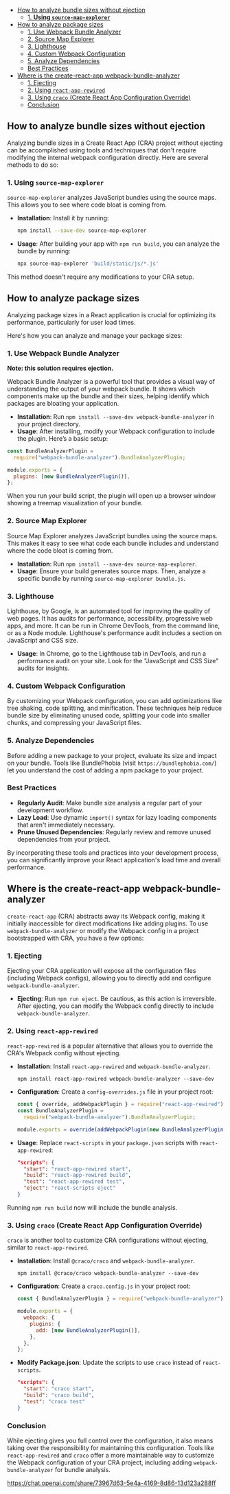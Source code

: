 - [How to analyze bundle sizes without ejection](#how-to-analyze-bundle-sizes-without-ejection)
  - [1. **Using `source-map-explorer`**](#1-using-source-map-explorer)
- [How to analyze package sizes](#how-to-analyze-package-sizes)
  - [1. Use Webpack Bundle Analyzer](#1-use-webpack-bundle-analyzer)
  - [2. Source Map Explorer](#2-source-map-explorer)
  - [3. Lighthouse](#3-lighthouse)
  - [4. Custom Webpack Configuration](#4-custom-webpack-configuration)
  - [5. Analyze Dependencies](#5-analyze-dependencies)
  - [Best Practices](#best-practices)
- [Where is the create-react-app webpack-bundle-analyzer](#where-is-the-create-react-app-webpack-bundle-analyzer)
  - [1. Ejecting](#1-ejecting)
  - [2. Using `react-app-rewired`](#2-using-react-app-rewired)
  - [3. Using `craco` (Create React App Configuration Override)](#3-using-craco-create-react-app-configuration-override)
  - [Conclusion](#conclusion)

## How to analyze bundle sizes without ejection

Analyzing bundle sizes in a Create React App (CRA) project without ejecting can be accomplished using tools and techniques that don't require modifying the internal webpack configuration directly. Here are several methods to do so:

### 1. **Using `source-map-explorer`**

`source-map-explorer` analyzes JavaScript bundles using the source maps. This allows you to see where code bloat is coming from.

- **Installation**: Install it by running:

  ```bash
  npm install --save-dev source-map-explorer
  ```

- **Usage**: After building your app with `npm run build`, you can analyze the bundle by running:

  ```bash
  npx source-map-explorer 'build/static/js/*.js'
  ```

This method doesn't require any modifications to your CRA setup.

## How to analyze package sizes

Analyzing package sizes in a React application is crucial for optimizing its performance, particularly for user load times.

Here's how you can analyze and manage your package sizes:

### 1. Use Webpack Bundle Analyzer

**Note: this solution requires ejection.**

Webpack Bundle Analyzer is a powerful tool that provides a visual way of understanding the output of your webpack bundle. It shows which components make up the bundle and their sizes, helping identify which packages are bloating your application.

- **Installation**: Run `npm install --save-dev webpack-bundle-analyzer` in your project directory.
- **Usage**: After installing, modify your Webpack configuration to include the plugin. Here’s a basic setup:

```js
const BundleAnalyzerPlugin =
  require("webpack-bundle-analyzer").BundleAnalyzerPlugin;

module.exports = {
  plugins: [new BundleAnalyzerPlugin()],
};
```

When you run your build script, the plugin will open up a browser window showing a treemap visualization of your bundle.

### 2. Source Map Explorer

Source Map Explorer analyzes JavaScript bundles using the source maps. This makes it easy to see what code each bundle includes and understand where the code bloat is coming from.

- **Installation**: Run `npm install --save-dev source-map-explorer`.
- **Usage**: Ensure your build generates source maps. Then, analyze a specific bundle by running `source-map-explorer bundle.js`.

### 3. Lighthouse

Lighthouse, by Google, is an automated tool for improving the quality of web pages. It has audits for performance, accessibility, progressive web apps, and more. It can be run in Chrome DevTools, from the command line, or as a Node module. Lighthouse's performance audit includes a section on JavaScript and CSS size.

- **Usage**: In Chrome, go to the Lighthouse tab in DevTools, and run a performance audit on your site. Look for the "JavaScript and CSS Size" audits for insights.

### 4. Custom Webpack Configuration

By customizing your Webpack configuration, you can add optimizations like tree shaking, code splitting, and minification. These techniques help reduce bundle size by eliminating unused code, splitting your code into smaller chunks, and compressing your JavaScript files.

### 5. Analyze Dependencies

Before adding a new package to your project, evaluate its size and impact on your bundle. Tools like BundlePhobia (visit `https://bundlephobia.com/`) let you understand the cost of adding a npm package to your project.

### Best Practices

- **Regularly Audit**: Make bundle size analysis a regular part of your development workflow.
- **Lazy Load**: Use dynamic `import()` syntax for lazy loading components that aren't immediately necessary.
- **Prune Unused Dependencies**: Regularly review and remove unused dependencies from your project.

By incorporating these tools and practices into your development process, you can significantly improve your React application's load time and overall performance.

## Where is the create-react-app webpack-bundle-analyzer

`create-react-app` (CRA) abstracts away its Webpack config, making it initially inaccessible for direct modifications like adding plugins. To use `webpack-bundle-analyzer` or modify the Webpack config in a project bootstrapped with CRA, you have a few options:

### 1. Ejecting

Ejecting your CRA application will expose all the configuration files (including Webpack configs), allowing you to directly add and configure `webpack-bundle-analyzer`.

- **Ejecting**: Run `npm run eject`. Be cautious, as this action is irreversible. After ejecting, you can modify the Webpack config directly to include `webpack-bundle-analyzer`.

### 2. Using `react-app-rewired`

`react-app-rewired` is a popular alternative that allows you to override the CRA's Webpack config without ejecting.

- **Installation**: Install `react-app-rewired` and `webpack-bundle-analyzer`.

  ```
  npm install react-app-rewired webpack-bundle-analyzer --save-dev
  ```

- **Configuration**: Create a `config-overrides.js` file in your project root:

  ```js
  const { override, addWebpackPlugin } = require("react-app-rewired");
  const BundleAnalyzerPlugin =
    require("webpack-bundle-analyzer").BundleAnalyzerPlugin;

  module.exports = override(addWebpackPlugin(new BundleAnalyzerPlugin()));
  ```

- **Usage**: Replace `react-scripts` in your `package.json` scripts with `react-app-rewired`:

  ```json
  "scripts": {
    "start": "react-app-rewired start",
    "build": "react-app-rewired build",
    "test": "react-app-rewired test",
    "eject": "react-scripts eject"
  }
  ```

Running `npm run build` now will include the bundle analysis.

### 3. Using `craco` (Create React App Configuration Override)

`craco` is another tool to customize CRA configurations without ejecting, similar to `react-app-rewired`.

- **Installation**: Install `@craco/craco` and `webpack-bundle-analyzer`.

  ```
  npm install @craco/craco webpack-bundle-analyzer --save-dev
  ```

- **Configuration**: Create a `craco.config.js` in your project root:

  ```js
  const { BundleAnalyzerPlugin } = require("webpack-bundle-analyzer");

  module.exports = {
    webpack: {
      plugins: {
        add: [new BundleAnalyzerPlugin()],
      },
    },
  };
  ```

- **Modify Package.json**: Update the scripts to use `craco` instead of `react-scripts`.

  ```json
  "scripts": {
    "start": "craco start",
    "build": "craco build",
    "test": "craco test"
  }
  ```

### Conclusion

While ejecting gives you full control over the configuration, it also means taking over the responsibility for maintaining this configuration. Tools like `react-app-rewired` and `craco` offer a more maintainable way to customize the Webpack configuration of your CRA project, including adding `webpack-bundle-analyzer` for bundle analysis.

https://chat.openai.com/share/73967d63-5e4a-4169-8d86-13d123a288ff
